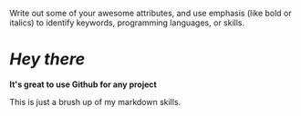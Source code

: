Write out some of your awesome attributes, and use emphasis (like bold or italics) to identify keywords, programming languages, or skills. 

# *Hey there*

**It's great to use Github for any project**

This is just a brush up of my markdown skills.
